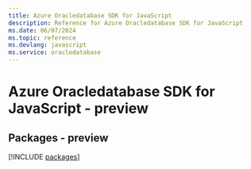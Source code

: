 ```yaml
---
title: Azure Oracledatabase SDK for JavaScript
description: Reference for Azure Oracledatabase SDK for JavaScript
ms.date: 06/07/2024
ms.topic: reference
ms.devlang: javascript
ms.service: oracledatabase
---
```

# Azure Oracledatabase SDK for JavaScript - preview
## Packages - preview
[!INCLUDE [packages](oracledatabase-index.md)]